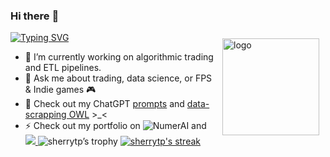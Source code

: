 ### Hi there :wave:
[![Typing SVG](https://readme-typing-svg.herokuapp.com?size=19&color=2C7CF7&center=true&lines=Welcome+to+Sherry's+Github+Profile)](https://git.io/typing-svg)
<img src="https://github-readme-stats.vercel.app/api?username=sherrytp&show_icons=true" alt="logo" height="155" align="right" style="margin: 10px; margin-bottom: 20px;" />

- 📖 I’m currently working on algorithmic trading and ETL pipelines. 
- 💬 Ask me about trading, data science, or FPS & Indie games 🎮 
- 🌱 Check out my ChatGPT [prompts](https://gist.github.com/sherrytp) and [data-scrapping OWL](https://www.kaggle.com/datasets/sherrytp/overwatch-league-stats-lab) >_<
- ⚡ Check out my portfolio on ![NumerAI](https://img.shields.io/badge/NumerAI-10%20medals-black) and 
  <a href="https://www.kaggle.com/sherrytp">
    <img src="https://img.shields.io/badge/Kaggle-Dataset%20Expert-purple?logo=kaggle&logoColor=blue&style=for-the-badge"/>
  </a>
![sherrytp’s trophy](https://github-profile-trophy.vercel.app/?username=sherrytp&theme=dracula&title=Commit,Followers,PullRequest,Repositories)
[![sherrytp's streak](http://github-readme-streak-stats.herokuapp.com?user=sherrytp&theme=dark&background=000000)](https://git.io/streak-stats)

<!--
**sherrytp/sherrytp** is a :sparkles: _special_ :sparkles: repository because its `README.md` (this file) appears on your GitHub profile.
<p><pre align="center">
[![Top Languages](https://github-readme-stats.vercel.app/api/top-langs/?username=sherrytp)
![Stats](https://github-readme-stats.vercel.app/api?username=sherrytp&show_icons=true)
<a href="https://metrics.lecoq.io/about/sherrytp"><img src="metrics-base.svg" align="left" width="47.5%"></img></a>
<a href="https://metrics.lecoq.io/about/sherrytp"><img src="metrics-achievements.svg" align="left" width="47.5%"></img></a>
